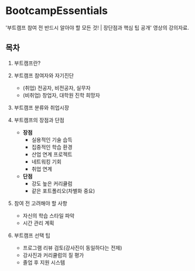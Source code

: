 # BootcampEssentials
'부트캠프 참여 전 반드시 알아야 할 모든 것! | 장단점과 핵심 팁 공개' 영상의 강의자료.

## 목차
1. 부트캠프란?

2. 부트캠프 참여자와 자기진단
    - (취업) 전공자, 비전공자, 실무자
    - (비취업) 창업자, 대학원 진학 희망자

3. 부트캠프 분류와 취업시장

4. 부트캠프의 장점과 단점
    - **장점**
        - 실용적인 기술 습득
        - 집중적인 학습 환경
        - 산업 연계 프로젝트
        - 네트워킹 기회
        - 취업 연계
    - **단점**
        - 강도 높은 커리큘럼
        - 같은 포트폴리오(차별화 중요)

5. 참여 전 고려해야 할 사항
    - 자신의 학습 스타일 파악
    - 시간 관리 계획

6. 부트캠프 선택 팁
    - 프로그램 리뷰 검토(강사진이 동일하다는 전제)
    - 강사진과 커리큘럼의 질 평가
    - 졸업 후 지원 시스템
